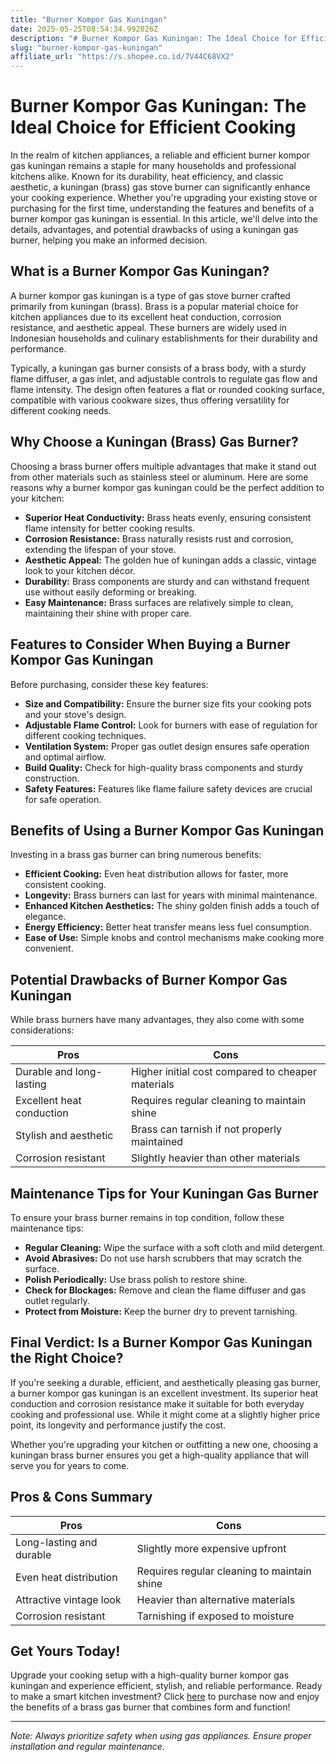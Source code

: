 ```yaml
---
title: "Burner Kompor Gas Kuningan"
date: 2025-05-25T08:54:34.992026Z
description: "# Burner Kompor Gas Kuningan: The Ideal Choice for Efficient Cooking..."
slug: "burner-kompor-gas-kuningan"
affiliate_url: "https://s.shopee.co.id/7V44C68VX2"
---
```

# Burner Kompor Gas Kuningan: The Ideal Choice for Efficient Cooking

In the realm of kitchen appliances, a reliable and efficient burner kompor gas kuningan remains a staple for many households and professional kitchens alike. Known for its durability, heat efficiency, and classic aesthetic, a kuningan (brass) gas stove burner can significantly enhance your cooking experience. Whether you're upgrading your existing stove or purchasing for the first time, understanding the features and benefits of a burner kompor gas kuningan is essential. In this article, we'll delve into the details, advantages, and potential drawbacks of using a kuningan gas burner, helping you make an informed decision.

## What is a Burner Kompor Gas Kuningan?

A burner kompor gas kuningan is a type of gas stove burner crafted primarily from kuningan (brass). Brass is a popular material choice for kitchen appliances due to its excellent heat conduction, corrosion resistance, and aesthetic appeal. These burners are widely used in Indonesian households and culinary establishments for their durability and performance.

Typically, a kuningan gas burner consists of a brass body, with a sturdy flame diffuser, a gas inlet, and adjustable controls to regulate gas flow and flame intensity. The design often features a flat or rounded cooking surface, compatible with various cookware sizes, thus offering versatility for different cooking needs.

## Why Choose a Kuningan (Brass) Gas Burner?

Choosing a brass burner offers multiple advantages that make it stand out from other materials such as stainless steel or aluminum. Here are some reasons why a burner kompor gas kuningan could be the perfect addition to your kitchen:

- **Superior Heat Conductivity:** Brass heats evenly, ensuring consistent flame intensity for better cooking results.
- **Corrosion Resistance:** Brass naturally resists rust and corrosion, extending the lifespan of your stove.
- **Aesthetic Appeal:** The golden hue of kuningan adds a classic, vintage look to your kitchen décor.
- **Durability:** Brass components are sturdy and can withstand frequent use without easily deforming or breaking.
- **Easy Maintenance:** Brass surfaces are relatively simple to clean, maintaining their shine with proper care.

## Features to Consider When Buying a Burner Kompor Gas Kuningan

Before purchasing, consider these key features:

- **Size and Compatibility:** Ensure the burner size fits your cooking pots and your stove's design.
- **Adjustable Flame Control:** Look for burners with ease of regulation for different cooking techniques.
- **Ventilation System:** Proper gas outlet design ensures safe operation and optimal airflow.
- **Build Quality:** Check for high-quality brass components and sturdy construction.
- **Safety Features:** Features like flame failure safety devices are crucial for safe operation.

## Benefits of Using a Burner Kompor Gas Kuningan

Investing in a brass gas burner can bring numerous benefits:

- **Efficient Cooking:** Even heat distribution allows for faster, more consistent cooking.
- **Longevity:** Brass burners can last for years with minimal maintenance.
- **Enhanced Kitchen Aesthetics:** The shiny golden finish adds a touch of elegance.
- **Energy Efficiency:** Better heat transfer means less fuel consumption.
- **Ease of Use:** Simple knobs and control mechanisms make cooking more convenient.

## Potential Drawbacks of Burner Kompor Gas Kuningan

While brass burners have many advantages, they also come with some considerations:

| **Pros** | **Cons** |
|------------|--------------|
| Durable and long-lasting | Higher initial cost compared to cheaper materials |
| Excellent heat conduction | Requires regular cleaning to maintain shine |
| Stylish and aesthetic | Brass can tarnish if not properly maintained |
| Corrosion resistant | Slightly heavier than other materials |

## Maintenance Tips for Your Kuningan Gas Burner

To ensure your brass burner remains in top condition, follow these maintenance tips:

- **Regular Cleaning:** Wipe the surface with a soft cloth and mild detergent.
- **Avoid Abrasives:** Do not use harsh scrubbers that may scratch the surface.
- **Polish Periodically:** Use brass polish to restore shine.
- **Check for Blockages:** Remove and clean the flame diffuser and gas outlet regularly.
- **Protect from Moisture:** Keep the burner dry to prevent tarnishing.

## Final Verdict: Is a Burner Kompor Gas Kuningan the Right Choice?

If you're seeking a durable, efficient, and aesthetically pleasing gas burner, a burner kompor gas kuningan is an excellent investment. Its superior heat conduction and corrosion resistance make it suitable for both everyday cooking and professional use. While it might come at a slightly higher price point, its longevity and performance justify the cost.

Whether you're upgrading your kitchen or outfitting a new one, choosing a kuningan brass burner ensures you get a high-quality appliance that will serve you for years to come.

## Pros & Cons Summary

| **Pros** | **Cons** |
|----------------------------|------------------------------|
| Long-lasting and durable | Slightly more expensive upfront |
| Even heat distribution | Requires regular cleaning to maintain shine |
| Attractive vintage look | Heavier than alternative materials |
| Corrosion resistant | Tarnishing if exposed to moisture |

## Get Yours Today!

Upgrade your cooking setup with a high-quality burner kompor gas kuningan and experience efficient, stylish, and reliable performance. Ready to make a smart kitchen investment? Click [here](https://s.shopee.co.id/7V44C68VX2) to purchase now and enjoy the benefits of a brass gas burner that combines form and function!

---

*Note: Always prioritize safety when using gas appliances. Ensure proper installation and regular maintenance.*